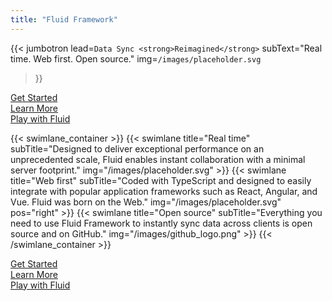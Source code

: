 ```yaml
---
title: "Fluid Framework"
---
```


{{< jumbotron
  lead=`Data Sync <strong>Reimagined</strong>`
  subText="Real time. Web first. Open source."
  img=`/images/placeholder.svg`
>}}


<div class="ctas">
    <div class="container">
        <div class="row">
            <div class="col-sm-4 col-xs-12"><a class="cta" id="cta-get-started-link" href="/get-started"><div class="cta-icon get-started"></div>Get Started</a></div>
            <div class="col-sm-4 col-xs-12"><a class="cta" id="cta-learn-link" href="/learn-more"><div class="cta-icon learn"></div>Learn More</a></div>
            <div class="col-sm-4 col-xs-12"><a class="cta" id="cta-play-link" href="/play"><div class="cta-icon play"></div>Play with Fluid</a></div>
        </div>
    </div>
</div>

{{< swimlane_container >}}
    {{< swimlane title="Real time"
    subTitle="Designed to deliver exceptional performance on an unprecedented scale, Fluid enables instant collaboration with a minimal server footprint."
    img="/images/placeholder.svg" >}}
    {{< swimlane title="Web first"
    subTitle="Coded with TypeScript and designed to easily integrate with popular application frameworks such as React, Angular, and Vue. Fluid was born on the Web."
    img="/images/placeholder.svg"
    pos="right" >}}
    {{< swimlane title="Open source"
    subTitle="Everything you need to use Fluid Framework to instantly sync data across clients is open source and on GitHub."
    img="/images/github_logo.png" >}}
{{< /swimlane_container >}}

<div class="ctas">
    <div class="container">
        <div class="row">
            <div class="col-sm-4 col-xs-12"><a class="cta" id="cta-get-started-link" href="/get-started"><div class="cta-icon get-started"></div>Get Started</a></div>
            <div class="col-sm-4 col-xs-12"><a class="cta" id="cta-learn-link" href="/learn-more"><div class="cta-icon learn"></div>Learn More</a></div>
            <div class="col-sm-4 col-xs-12"><a class="cta" id="cta-play-link" href="/play"><div class="cta-icon play"></div>Play with Fluid</a></div>
        </div>
    </div>
</div>
